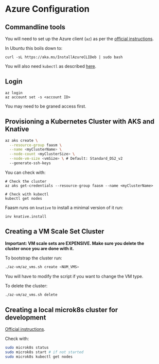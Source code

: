 # Azure Configuration

## Commandline tools

You will need to set up the Azure client (`az`) as per the 
[official instructions](https://docs.microsoft.com/en-us/cli/azure/install-azure-cli).

In Ubuntu this boils down to:

```
curl -sL https://aka.ms/InstallAzureCLIDeb | sudo bash
```

You will also need `kubectl` as described [here](
https://kubernetes.io/docs/tasks/tools/install-kubectl/).

## Login

```
az login
az account set -s <account ID>
```

You may need to be graned access first. 

## Provisioning a Kubernetes Cluster with AKS and Knative

```bash
az aks create \
  --resource-group faasm \
  --name <myClusterName> \
  --node-count <myClusterSize> \
  --node-vm-size <vmSize> \ # Default: Standard_DS2_v2
  --generate-ssh-keys 
```

You can check with:

```
# Check the cluster
az aks get-credentials --resource-group faasm --name <myClusterName>

# Check with kubectl
kubectl get nodes
```

Faasm runs on `knative` to install a minimal version of it run:
```
inv knative.install
```

## Creating a VM Scale Set Cluster

**Important: VM scale sets are EXPENSIVE. Make sure you delete the cluster once
you are done with it.**

To bootstrap the cluster run:
```bash
./az-vm/az_vms.sh create <NUM_VMS>
```

You will have to modify the script if you want to change the VM type.

To delete the cluster:

```bash
./az-vm/az_vms.sh delete
```

## Creating a local microk8s cluster for development

[Official instructions](https://microk8s.io/).

Check with:

```bash
sudo microk8s status
sudo microk8s start # if not started
sudo microk8s kubectl get nodes
```
